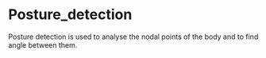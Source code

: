 # Posture_detection
Posture detection is used to analyse the nodal points of the body and to find angle between them.
